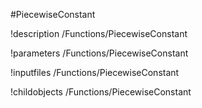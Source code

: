 <!-- MOOSE Object Documentation Stub: Remove this when content is added. -->
#PiecewiseConstant

!description /Functions/PiecewiseConstant

!parameters /Functions/PiecewiseConstant

!inputfiles /Functions/PiecewiseConstant

!childobjects /Functions/PiecewiseConstant
